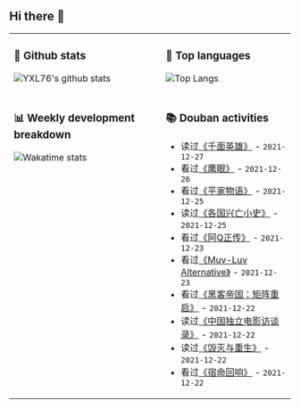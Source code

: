 ## Hi there 👋

<table>
<tr>
<td valign="top" width="54%">

### 🔭 Github stats

![YXL76's github stats](https://github-readme-stats.yxl76.vercel.app/api?username=YXL76&count_private=true&show_icons=true&include_all_commits=true&theme=prussian&line_height=28&disable_animations=true)

</td>

<td valign="top" width="46%">

### 🌱 Top languages

![Top Langs](https://github-readme-stats.yxl76.vercel.app/api/top-langs/?username=YXL76&layout=compact&theme=prussian&langs_count=8&hide=HTML,CSS,SCSS)

</td>
</tr>
<tr>
<td valign="top" width="54%">

### 📊 Weekly development breakdown

![Wakatime stats](https://github-readme-stats.yxl76.vercel.app/api/wakatime?username=YXL76&layout=compact&theme=prussian)


</td>
<td valign="top" width="46%">

### 📚 Douban activities

- 读过[《千面英雄》](https://book.douban.com/subject/7174792/) - `2021-12-27`
- 看过[《鹰眼》](http://movie.douban.com/subject/33406089/) - `2021-12-26`
- 看过[《平家物语》](http://movie.douban.com/subject/35590029/) - `2021-12-25`
- 读过[《各国兴亡小史》](https://book.douban.com/subject/26842442/) - `2021-12-25`
- 看过[《阿Q正传》](http://movie.douban.com/subject/1306506/) - `2021-12-23`
- 看过[《Muv-Luv Alternative》](http://movie.douban.com/subject/35233901/) - `2021-12-23`
- 看过[《黑客帝国：矩阵重启》](http://movie.douban.com/subject/34801038/) - `2021-12-22`
- 读过[《中国独立电影访谈录》](https://book.douban.com/subject/30229539/) - `2021-12-22`
- 读过[《毁灭与重生》](https://book.douban.com/subject/35338341/) - `2021-12-22`
- 看过[《宿命回响》](http://movie.douban.com/subject/35417875/) - `2021-12-22`

</td>
</tr>
</table>

<!--
**YXL76/YXL76** is a ✨ _special_ ✨ repository because its `README.md` (this file) appears on your GitHub profile.

Here are some ideas to get you started:

- 🔭 I’m currently working on ...
- 🌱 I’m currently learning ...
- 👯 I’m looking to collaborate on ...
- 🤔 I’m looking for help with ...
- 💬 Ask me about ...
- 📫 How to reach me: ...
- 😄 Pronouns: ...
- ⚡ Fun fact: ...
-->
